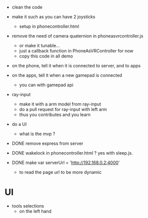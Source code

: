 - clean the code
- make it such as you can have 2 joysticks
  - setup in phonecontroller.html
- remove the need of camera quaternion in phoneasvrcontroller.js
  - or make it tunable... 
  - just a callback function in PhoneAsVRController for now
  - copy this code in all demo
- on the phone, tell it when it is connected to server, and to apps
- on the apps, tell it when a new gamepad is connected
  - you can with gamepad api
- ray-input 
  - make it with a arm model from ray-input
  - do a pull request for ray-input with left arm
  - thus you contributes and you learn
- do a UI
  - what is the mvp ?


- DONE remove express from server
- DONE wakelock in phonecontroller.html ? yes with sleep.js.
- DONE make var serverUrl = 'http://192.168.0.2:4000'
  - to read the page url to be more dynamic


# UI
- tools selections
  - on the left hand
